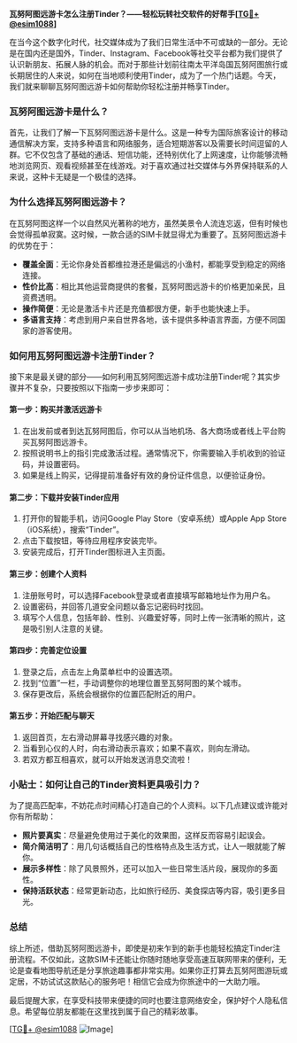 **瓦努阿图远游卡怎么注册Tinder？——轻松玩转社交软件的好帮手[[TG💪+ @esim1088](https://t.me/s/esim1088)]**

在当今这个数字化时代，社交媒体成为了我们日常生活中不可或缺的一部分。无论是在国内还是国外，Tinder、Instagram、Facebook等社交平台都为我们提供了认识新朋友、拓展人脉的机会。而对于那些计划前往南太平洋岛国瓦努阿图旅行或长期居住的人来说，如何在当地顺利使用Tinder，成为了一个热门话题。今天，我们就来聊聊瓦努阿图远游卡如何帮助你轻松注册并畅享Tinder。

### 瓦努阿图远游卡是什么？

首先，让我们了解一下瓦努阿图远游卡是什么。这是一种专为国际旅客设计的移动通信解决方案，支持多种语言和网络服务，适合短期游客以及需要长时间逗留的人群。它不仅包含了基础的通话、短信功能，还特别优化了上网速度，让你能够流畅地浏览网页、观看视频甚至在线游戏。对于喜欢通过社交媒体与外界保持联系的人来说，这种卡无疑是一个极佳的选择。

### 为什么选择瓦努阿图远游卡？

在瓦努阿图这样一个以自然风光著称的地方，虽然美景令人流连忘返，但有时候也会觉得孤单寂寞。这时候，一款合适的SIM卡就显得尤为重要了。瓦努阿图远游卡的优势在于：

- **覆盖全面**：无论你身处首都维拉港还是偏远的小渔村，都能享受到稳定的网络连接。
- **性价比高**：相比其他运营商提供的套餐，瓦努阿图远游卡的价格更加亲民，且资费透明。
- **操作简便**：无论是激活卡片还是充值都很方便，新手也能快速上手。
- **多语言支持**：考虑到用户来自世界各地，该卡提供多种语言界面，方便不同国家的游客使用。

### 如何用瓦努阿图远游卡注册Tinder？

接下来是最关键的部分——如何利用瓦努阿图远游卡成功注册Tinder呢？其实步骤并不复杂，只要按照以下指南一步步来即可：

#### 第一步：购买并激活远游卡

1. 在出发前或者到达瓦努阿图后，你可以从当地机场、各大商场或者线上平台购买瓦努阿图远游卡。
2. 按照说明书上的指引完成激活过程。通常情况下，你需要输入手机收到的验证码，并设置密码。
3. 如果是线上购买，记得提前准备好有效的身份证件信息，以便验证身份。

#### 第二步：下载并安装Tinder应用

1. 打开你的智能手机，访问Google Play Store（安卓系统）或Apple App Store（iOS系统），搜索“Tinder”。
2. 点击下载按钮，等待应用程序安装完毕。
3. 安装完成后，打开Tinder图标进入主页面。

#### 第三步：创建个人资料

1. 注册账号时，可以选择Facebook登录或者直接填写邮箱地址作为用户名。
2. 设置密码，并回答几道安全问题以备忘记密码时找回。
3. 填写个人信息，包括年龄、性别、兴趣爱好等，同时上传一张清晰的照片，这是吸引别人注意的关键。

#### 第四步：完善定位设置

1. 登录之后，点击左上角菜单栏中的设置选项。
2. 找到“位置”一栏，手动调整你的地理位置至瓦努阿图的某个城市。
3. 保存更改后，系统会根据你的位置匹配附近的用户。

#### 第五步：开始匹配与聊天

1. 返回首页，左右滑动屏幕寻找感兴趣的对象。
2. 当看到心仪的人时，向右滑动表示喜欢；如果不喜欢，则向左滑动。
3. 若双方都互相喜欢，就可以开始发送消息交流啦！

### 小贴士：如何让自己的Tinder资料更具吸引力？

为了提高匹配率，不妨花点时间精心打造自己的个人资料。以下几点建议或许能对你有所帮助：

- **照片要真实**：尽量避免使用过于美化的效果图，这样反而容易引起误会。
- **简介简洁明了**：用几句话概括自己的性格特点及生活方式，让人一眼就能了解你。
- **展示多样性**：除了风景照外，还可以加入一些日常生活片段，展现你的多面性。
- **保持活跃状态**：经常更新动态，比如旅行经历、美食探店等内容，吸引更多目光。

### 总结

综上所述，借助瓦努阿图远游卡，即使是初来乍到的新手也能轻松搞定Tinder注册流程。不仅如此，这款SIM卡还能让你随时随地享受高速互联网带来的便利，无论是查看地图导航还是分享旅途趣事都非常实用。如果你正打算去瓦努阿图游玩或定居，不妨试试这款贴心的服务吧！相信它会成为你旅途中的一大助力哦。

最后提醒大家，在享受科技带来便捷的同时也要注意网络安全，保护好个人隐私信息。希望每位朋友都能在这里找到属于自己的精彩故事。

[[TG💪+ @esim1088](https://t.me/s/esim1088) ![Image](https://i.postimg.cc/4NQfJmqS/Snipaste-2025-05-13-00-14-12.png)]